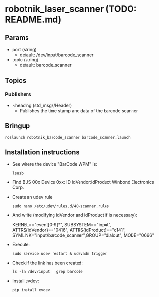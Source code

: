 # robotnik_laser_scanner (TODO: README.md)

## Params
* port (string)
  * default: /dev/input/barcode_scanner
* topic (string)
  * default: barcode_scanner

## Topics
### Publishers

* ~heading (std_msgs/Header)
  * Publishes the time stamp and data of the barcode scanner

## Bringup

```
roslaunch robotnik_barcode_scanner barcode_scanner.launch
```

## Installation instructions
- See where the device "BarCode WPM" is:
  ```
  lsusb
  ```
- Find BUS 00x Device 0xx: ID idVendor:idProduct Winbond Electronics Corp.
- Create an udev rule:
  ```
  sudo nano /etc/udev/rules.d/40-scanner.rules
  ```
- And write (modifying idVendor and idProduct if is necessary):

  KERNEL=="event[0-9]*", SUBSYSTEM=="input", ATTRS{idVendor}=="0416", ATTRS{idProduct}=="c141", SYMLINK="input/barcode_scanner",GROUP="dialout", MODE="0666"
- Execute:
  ```
  sudo service udev restart & udevadm trigger
  ```
- Check if the link has been created:
  ```
  ls -ln /dev/input | grep barcode
  ```
- Install evdev:
  ```
  pip install evdev
  ```
